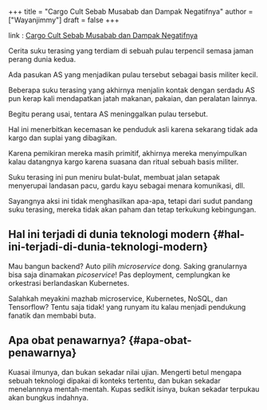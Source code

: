 +++
title = "Cargo Cult Sebab Musabab dan Dampak Negatifnya"
author = ["Wayanjimmy"]
draft = false
+++

link
: [Cargo Cult Sebab Musabab dan Dampak Negatifnya](https://medium.com/@ariya114/cargo-cult-sebab-musabab-dan-dampak-negatifnya-239ac3675b87)

Cerita suku terasing yang terdiam di sebuah pulau terpencil semasa jaman perang dunia kedua.

Ada pasukan AS yang menjadikan pulau tersebut sebagai basis militer kecil.

Beberapa suku terasing yang akhirnya menjalin kontak dengan serdadu AS pun kerap kali mendapatkan jatah makanan, pakaian, dan peralatan lainnya.

Begitu perang usai, tentara AS meninggalkan pulau tersebut.

Hal ini menerbitkan kecemasan ke penduduk asli karena sekarang tidak ada kargo dan suplai yang dibagikan.

Karena pemikiran mereka masih primitif, akhirnya mereka menyimpulkan kalau datangnya kargo karena suasana dan ritual sebuah basis militer.

Suku terasing ini pun meniru bulat-bulat, membuat jalan setapak menyerupai landasan pacu, gardu kayu sebagai menara komunikasi, dll.

Sayangnya aksi ini tidak menghasilkan apa-apa, tetapi dari sudut pandang suku terasing, mereka tidak akan paham dan tetap terkukung kebingungan.


## Hal ini terjadi di dunia teknologi modern {#hal-ini-terjadi-di-dunia-teknologi-modern}

Mau bangun backend? Auto pilih _microservice_ dong. Saking granularnya bisa saja dinamakan _picoservice_! Pas deployment, cemplungkan ke orkestrasi berlandaskan Kubernetes.

Salahkah meyakini mazhab microservice, Kubernetes, NoSQL, dan Tensorflow? Tentu saja tidak! yang runyam itu kalau menjadi pendukung fanatik dan membabi buta.


## Apa obat penawarnya? {#apa-obat-penawarnya}

Kuasai ilmunya, dan bukan sekadar nilai ujian. Mengerti betul mengapa sebuah teknologi dipakai di konteks tertentu, dan bukan sekadar menelannnya mentah-mentah. Kupas sedikit isinya, bukan sekadar terpukau akan bungkus indahnya.
